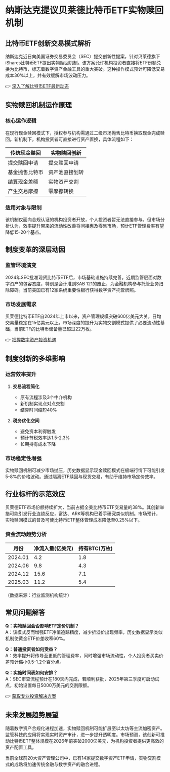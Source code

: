 # 纳斯达克提议贝莱德比特币ETF实物赎回机制

## 比特币ETF创新交易模式解析

纳斯达克近日向美国证券交易委员会（SEC）提交创新性提案，针对贝莱德旗下iShares比特币ETF提出实物赎回机制。该方案允许机构投资者直接将ETF份额兑换为比特币，标志着数字资产金融工具的重大突破。这种操作模式预计可降低交易成本30%以上，并有效缓解市场波动压力。

👉 [深入了解比特币ETF最新动态](https://bit.ly/okx_welcome)

## 实物赎回机制运作原理

### 核心运作逻辑
在现行现金赎回模式下，授权参与机构需通过二级市场抛售比特币换取现金完成赎回。新机制下，机构投资者可直接进行资产置换，具体流程如下：

| 传统现金赎回 | 实物赎回创新 |
|------------|------------|
| 提交赎回申请 | 提交赎回申请 |
| 基金抛售比特币 | 资产池直接划转 |
| 结算现金差额 | 实物资产交割 |
| 产生交易摩擦 | 零摩擦转换 |

### 适用对象与限制
该机制仅面向合规认证的机构投资者开放，个人投资者暂无法直接参与。但市场分析认为，效率提升带来的流动性改善将间接惠及零售市场，预计ETF管理费率有望降低15-20个基点。

## 制度变革的深层动因

### 监管环境演变
2024年SEC批准现货比特币ETF后，市场基础设施持续完善。近期监管层面对数字资产的包容态度，特别是会计准则SAB 121的废止，为金融机构参与托管业务扫除障碍。当前美国已有12家系统重要性银行获得数字资产托管牌照。

### 市场发展需求
贝莱德比特币ETF自2024年上市以来，资产管理规模突破600亿美元大关，日均交易量稳定在15亿美元以上。市场深度的提升为实物交割模式提供了必要流动性基础，当前ETF的比特币储备量已超过22万枚。

👉 [把握数字资产投资机遇](https://bit.ly/okx_welcome)

## 制度创新的多维影响

### 运营效率提升
1. **交易流程简化**
   - 原有流程涉及3个中介机构
   - 新机制实现点对点交割
   - 结算时间缩短40%

2. **税务优化空间**
   - 避免资本利得触发
   - 预计节税效率达1.5-2.3%
   - 长期持有成本下降

### 市场稳定性增强
实物赎回机制可减少市场抛压，历史数据显示现金赎回模式在极端行情下可能引发5-8%的价格波动。通过隔离ETF赎回与现货交易，有助于维持市场定价效率。

## 行业标杆的示范效应

贝莱德ETF市场份额持续扩大，当前占据全美比特币ETF交易量的38%。其创新举措可能引发行业连锁反应，富达、ARK等机构已着手研究类似机制。市场预计，实物赎回模式的普及可使比特币ETF整体管理成本降低至0.25%以下。

### 资金流动趋势分析
| 月份 | 净流入量(亿美元) | 持有BTC(万枚) |
|------|----------------|--------------|
| 2024.01 | 4.2 | 1.8 |
| 2024.06 | 9.8 | 4.3 |
| 2024.12 | 15.6 | 7.1 |
| 2025.03 | 11.2 | 5.4 |

（数据来源：行业监测机构统计）

## 常见问题解答

**Q：实物赎回会否影响ETF定价机制？**  
A：该模式反而增强ETF净值追踪精度，减少折溢价出现频率，历史数据显示类似机制使黄金ETF价差收窄60%。

**Q：普通投资者如何受益？**  
A：效率提升将传导至更低的管理费率，同时增强市场流动性，个人投资者买卖价差预计缩小0.5-1.2个百分点。

**Q：实施时间表如何安排？**  
A：SEC审查流程预计在180天内完成，若顺利获批，2025年第三季度可启动试点，初始设置每日5000万美元的交割限额。

👉 [获取专业投资解决方案](https://bit.ly/okx_welcome)

## 未来发展趋势展望

随着数字资产合规化进程加速，实物赎回机制可能扩展至以太坊等主流加密资产。监管科技的应用将实现实时资产审计，进一步提升透明度。市场预测，该创新可推动比特币ETF整体规模在2026年前突破2000亿美元，为机构投资者提供更高效的资产配置工具。

当前全球前20大资产管理公司中，已有14家提交数字资产ETF申请，实物交割模式的成熟将加速传统金融与数字资产的融合进程。